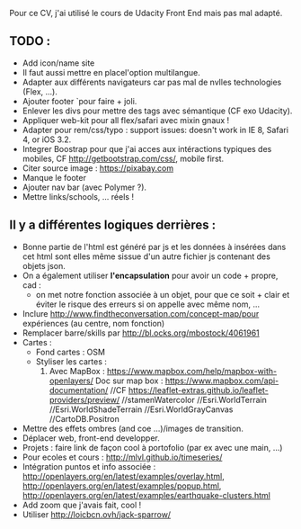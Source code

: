Pour ce CV, j'ai utilisé le cours de Udacity Front End mais pas mal adapté.

## TODO :
* Add icon/name site
* Il faut aussi mettre en placel'option multilangue.
* Adapter aux différents navigateurs car pas mal de nvlles technologies (Flex, ...).
* Ajouter footer `pour faire + joli.
* Enlever les divs pour mettre des tags avec sémantique (CF exo Udacity).
* Appliquer web-kit pour all flex/safari avec mixin gnaux !
* Adapter pour rem/css/typo : support issues: doesn't work in IE 8, Safari 4, or iOS 3.2.
* Integrer Boostrap pour que j'ai acces aux intéractions typiques des mobiles, CF http://getbootstrap.com/css/, mobile first.
* Citer source image : https://pixabay.com
* Manque le footer
* Ajouter nav bar (avec Polymer ?).
* Mettre links/schools, ... réels !

## Il y a différentes logiques derrières :

* Bonne partie de l'html est généré par js et les données à insérées dans cet html sont elles même sissue d'un autre fichier js contenant des objets json.
* On a également utiliser **l'encapsulation** pour avoir un code + propre, cad :
    * on met notre fonction associée à un objet, pour que ce soit + clair et éviter le risque des erreurs si on appelle avec même nom, ...
* Inclure http://www.findtheconversation.com/concept-map/pour expériences (au centre, nom fonction)
* Remplacer barre/skills par http://bl.ocks.org/mbostock/4061961
* Cartes :
    * Fond cartes : OSM
    * Styliser les cartes :
        1. Avec MapBox : https://www.mapbox.com/help/mapbox-with-openlayers/
        Doc sur map box : https://www.mapbox.com/api-documentation/
        //CF https://leaflet-extras.github.io/leaflet-providers/preview/
        //stamenWatercolor
        //Esri.WorldTerrain
        //Esri.WorldShadeTerrain
        //Esri.WorldGrayCanvas
        //CartoDB.Positron
* Mettre des effets ombres (and coe ...)/images de transition.
* Déplacer web, front-end developper.
* Projets : faire link de façon cool à portofolio (par ex avec une main, ...)
* Pour ecoles et cours : http://mlvl.github.io/timeseries/
* Intégration puntos et info associée : http://openlayers.org/en/latest/examples/overlay.html, http://openlayers.org/en/latest/examples/popup.html, http://openlayers.org/en/latest/examples/earthquake-clusters.html
* Add zoom que j'avais fait, cool !
* Utiliser http://loicbcn.ovh/jack-sparrow/

